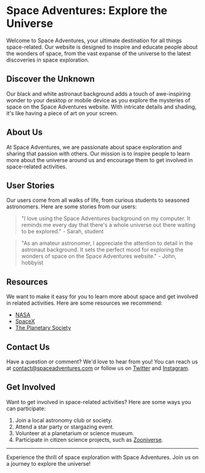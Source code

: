 <!--font:Montserrat-->

# Space Adventures: Explore the Universe

Welcome to Space Adventures, your ultimate destination for all things space-related. Our website is designed to inspire and educate people about the wonders of space, from the vast expanse of the universe to the latest discoveries in space exploration.

## Discover the Unknown
Our black and white astronaut background adds a touch of awe-inspiring wonder to your desktop or mobile device as you explore the mysteries of space on the Space Adventures website. With intricate details and shading, it's like having a piece of art on your screen.

## About Us
At Space Adventures, we are passionate about space exploration and sharing that passion with others. Our mission is to inspire people to learn more about the universe around us and encourage them to get involved in space-related activities.

## User Stories
Our users come from all walks of life, from curious students to seasoned astronomers. Here are some stories from our users:

> "I love using the Space Adventures background on my computer. It reminds me every day that there's a whole universe out there waiting to be explored." - Sarah, student

> "As an amateur astronomer, I appreciate the attention to detail in the astronaut background. It sets the perfect mood for exploring the wonders of space on the Space Adventures website." - John, hobbyist

## Resources
We want to make it easy for you to learn more about space and get involved in related activities. Here are some resources we recommend:

- [NASA](#nasa)
- [SpaceX](#spacex)
- [The Planetary Society](#the-planetary-society)

## Contact Us
Have a question or comment? We'd love to hear from you! You can reach us at [contact@spaceadventures.com](mailto:contact@spaceadventures.com) or follow us on [Twitter](#twitter) and [Instagram](#instagram).

## Get Involved
Want to get involved in space-related activities? Here are some ways you can participate:

1. Join a local astronomy club or society.
2. Attend a star party or stargazing event.
3. Volunteer at a planetarium or science museum.
4. Participate in citizen science projects, such as [Zooniverse](#zooniverse).

---

Experience the thrill of space exploration with Space Adventures. Join us on a journey to explore the universe!

<!--

Write me content for website with wallpaper which alt text is:

"A black and white outline of an astronaut exploring a distant planet, with intricate details and shading."

The name/title of the page should not be 1:1 copy of the alt text but rather a real content of the website which is using this wallpaper.

- Use markdown format 
- Start with heading
- Heading should be short and concise
- The content should look like a real website 
- The website should not be about the wallpaper, wallpaper is just a related background
- Heading should be contain work "wallpaper" or "background"
- Include real sections like references, contact, user stories, etc. use things relevant to the page purpose.
- Feel free to use structure like headings, bullets, numbering, blockquotes, paragraphs, horizontal lines, etc.
- You can use formatting like bold or _italic_
- You can include UTF-8 emojis
- Links should be only #hash anchors (and you can refer to the document itself)
- Do not include images


---


# Space Adventures Wallpaper: Explore the Unknown

Welcome to Space Adventures, where we take you on a journey through the vast expanse of space. Our black and white astronaut wallpaper is the perfect backdrop for your desktop or mobile device as you explore our website.

## About Us
At Space Adventures, we are passionate about space exploration and sharing that passion with others. Our mission is to inspire people to learn more about the universe around us and encourage them to get involved in space-related activities.

## User Stories
Our users come from all walks of life, from curious students to seasoned astronomers. Here are some stories from our users:

> "I love using the Space Adventures wallpaper on my computer. It reminds me every day that there's a whole universe out there waiting to be explored." - Sarah, student

> "As an amateur astronomer, I appreciate the attention to detail in the astronaut wallpaper. It's like having a piece of art on my screen." - John, hobbyist

## Resources
We want to make it easy for you to learn more about space and get involved in related activities. Here are some resources we recommend:

- [NASA](#nasa)
- [SpaceX](#spacex)
- [The Planetary Society](#the-planetary-society)

## Contact Us
Have a question or comment? We'd love to hear from you! You can reach us at [contact@spaceadventures.com](mailto:contact@spaceadventures.com) or follow us on [Twitter](#twitter) and [Instagram](#instagram).

## Get Involved
Want to get involved in space-related activities? Here are some ways you can participate:

1. Join a local astronomy club or society.
2. Attend a star party or stargazing event.
3. Volunteer at a planetarium or science museum.
4. Participate in citizen science projects, such as [Zooniverse](#zooniverse).

---

Experience the thrill of space exploration with our astronaut wallpaper. Join us on a journey to explore the unknown!


---


Heading should not include word "wallpaper". The website should not be about the wallpaper itself, wallpaper is just a related background, rewrite whole content.


---


# Discover the Wonders of Space with Space Adventures

Welcome to Space Adventures, your go-to source for all things space-related. Our website is designed to inspire and educate people about the wonders of space, from the vast expanse of the universe to the latest discoveries in space exploration.

## Explore the Unknown
Our black and white astronaut background is the perfect complement to your desktop or mobile device as you explore our website. With intricate details and shading, it's like having a piece of art on your screen.

## About Us
At Space Adventures, we are passionate about space exploration and sharing that passion with others. Our mission is to inspire people to learn more about the universe around us and encourage them to get involved in space-related activities.

## User Stories
Our users come from all walks of life, from curious students to seasoned astronomers. Here are some stories from our users:

> "I love using the Space Adventures background on my computer. It reminds me every day that there's a whole universe out there waiting to be explored." - Sarah, student

> "As an amateur astronomer, I appreciate the attention to detail in the astronaut background. It sets the tone for exploring the wonders of space on the Space Adventures website." - John, hobbyist

## Resources
We want to make it easy for you to learn more about space and get involved in related activities. Here are some resources we recommend:

- [NASA](#nasa)
- [SpaceX](#spacex)
- [The Planetary Society](#the-planetary-society)

## Contact Us
Have a question or comment? We'd love to hear from you! You can reach us at [contact@spaceadventures.com](mailto:contact@spaceadventures.com) or follow us on [Twitter](#twitter) and [Instagram](#instagram).

## Get Involved
Want to get involved in space-related activities? Here are some ways you can participate:

1. Join a local astronomy club or society.
2. Attend a star party or stargazing event.
3. Volunteer at a planetarium or science museum.
4. Participate in citizen science projects, such as [Zooniverse](#zooniverse).

---

Experience the thrill of space exploration with Space Adventures. Join us on a journey to explore the unknown!


---


Heading is too long, rewrite whole content.


---


# Space Adventures: Explore the Wonders of the Universe

Welcome to Space Adventures, your gateway to the universe. Our website is designed to inspire and educate people about the wonders of space, from the vast expanse of the universe to the latest discoveries in space exploration.

## Discover the Unknown
Our black and white astronaut background sets the tone for exploring the mysteries of space on the Space Adventures website. With intricate details and shading, it's like having a piece of art on your screen.

## About Us
At Space Adventures, we are passionate about space exploration and sharing that passion with others. Our mission is to inspire people to learn more about the universe around us and encourage them to get involved in space-related activities.

## User Stories
Our users come from all walks of life, from curious students to seasoned astronomers. Here are some stories from our users:

> "I love using the Space Adventures background on my computer. It reminds me every day that there's a whole universe out there waiting to be explored." - Sarah, student

> "As an amateur astronomer, I appreciate the attention to detail in the astronaut background. It's the perfect backdrop for exploring the wonders of space on the Space Adventures website." - John, hobbyist

## Resources
We want to make it easy for you to learn more about space and get involved in related activities. Here are some resources we recommend:

- [NASA](#nasa)
- [SpaceX](#spacex)
- [The Planetary Society](#the-planetary-society)

## Contact Us
Have a question or comment? We'd love to hear from you! You can reach us at [contact@spaceadventures.com](mailto:contact@spaceadventures.com) or follow us on [Twitter](#twitter) and [Instagram](#instagram).

## Get Involved
Want to get involved in space-related activities? Here are some ways you can participate:

1. Join a local astronomy club or society.
2. Attend a star party or stargazing event.
3. Volunteer at a planetarium or science museum.
4. Participate in citizen science projects, such as [Zooniverse](#zooniverse).

---

Experience the thrill of space exploration with Space Adventures. Join us on a journey to explore the wonders of the universe!


---


Heading is too long, rewrite whole content.


---


# Space Adventures: Explore the Universe with Us

Welcome to Space Adventures, your ultimate destination for all things space-related. Our website is designed to inspire and educate people about the wonders of space, from the vast expanse of the universe to the latest discoveries in space exploration.

## Discover the Unknown
Our black and white astronaut background adds a touch of awe-inspiring wonder to your desktop or mobile device as you explore the mysteries of space on the Space Adventures website. With intricate details and shading, it's like having a piece of art on your screen.

## About Us
At Space Adventures, we are passionate about space exploration and sharing that passion with others. Our mission is to inspire people to learn more about the universe around us and encourage them to get involved in space-related activities.

## User Stories
Our users come from all walks of life, from curious students to seasoned astronomers. Here are some stories from our users:

> "I love using the Space Adventures background on my computer. It reminds me every day that there's a whole universe out there waiting to be explored." - Sarah, student

> "As an amateur astronomer, I appreciate the attention to detail in the astronaut background. It sets the perfect mood for exploring the wonders of space on the Space Adventures website." - John, hobbyist

## Resources
We want to make it easy for you to learn more about space and get involved in related activities. Here are some resources we recommend:

- [NASA](#nasa)
- [SpaceX](#spacex)
- [The Planetary Society](#the-planetary-society)

## Contact Us
Have a question or comment? We'd love to hear from you! You can reach us at [contact@spaceadventures.com](mailto:contact@spaceadventures.com) or follow us on [Twitter](#twitter) and [Instagram](#instagram).

## Get Involved
Want to get involved in space-related activities? Here are some ways you can participate:

1. Join a local astronomy club or society.
2. Attend a star party or stargazing event.
3. Volunteer at a planetarium or science museum.
4. Participate in citizen science projects, such as [Zooniverse](#zooniverse).

---

Experience the thrill of space exploration with Space Adventures. Join us on a journey to explore the universe!


---


Write me a Google font which is best fitting for the website.

Pick from the list:
- Barlow Condensed
- IBM Plex Sans
- Futura
- Exo 2
- Alegreya
- Lobster
- Montserrat
- Lato
- Great Vibes
- Inter
- Open Sans
- Roboto
- Raleway
- Dancing Script
- Playfair Display
- Orbitron
- Poppins


Write just the font name nothing else.


---


Montserrat

-->
